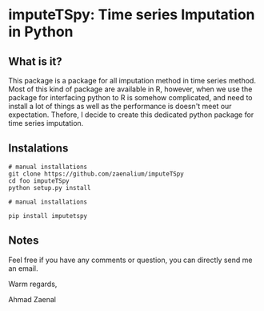 # imputeTSpy: Time series Imputation in Python

## What is it?

This package is a package for all imputation method in time series method. Most of this kind of package are available in R, however, when we use the package for interfacing python to R is somehow complicated, and need to install a lot of things as well as the performance is doesn't meet our expectation. Thefore, I decide to create this dedicated python package for time series imputation.


## Instalations

```
# manual installations
git clone https://github.com/zaenalium/imputeTSpy
cd foo imputeTSpy
python setup.py install
```

```
# manual installations

pip install imputetspy

```
## Notes

Feel free if you have any comments or question, you can directly send me an email.


Warm regards,

Ahmad Zaenal